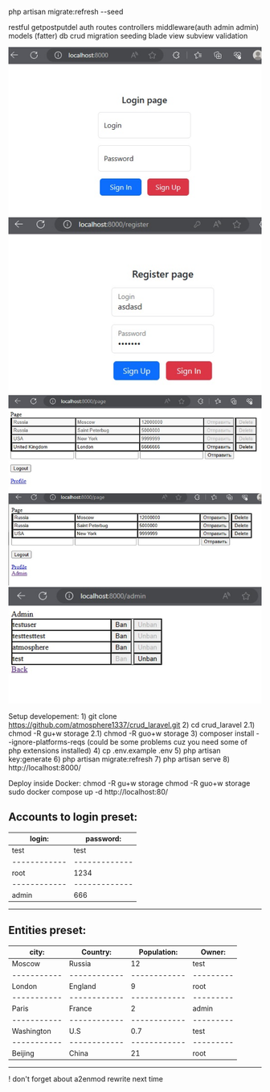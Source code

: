 php artisan migrate:refresh --seed

restful getpostputdel
auth
routes
controllers
middleware(auth admin admin)
models (fatter) db crud
migration
seeding
blade view subview
validation

![Sign In Page](readme_images/1.jpg)
![Sign Up Page](readme_images/2.jpg)
![Page when you can crud-manage table as user.](readme_images/3.jpg)
![Same page as admin.](readme_images/4.jpg)
![Admin page to ban/unban users.](readme_images/5.jpg)


Setup developement:
	1) git clone https://github.com/atmosphere1337/crud_laravel.git
	2) cd crud_laravel
	2.1) chmod -R gu+w storage
	2.1) chmod -R guo+w storage
	3) composer install --ignore-platforms-reqs
		(could be some problems cuz you need some of php extensions installed)
	4) cp .env.example .env
	5) php artisan key:generate
	6) php artisan migrate:refresh
	7) php artisan serve
	8) http://localhost:8000/

Deploy inside Docker:
	chmod -R gu+w storage
	chmod -R guo+w storage
	sudo docker compose up -d
	http://localhost:80/

Accounts to login preset:
 --------------------------
|	login:   |  password:  |
|------------|-------------| 
|   test     |    test     |
|------------|-------------|
|   root     |    1234     |
|------------|-------------|
|   admin    |    666      |
 --------------------------
 Entities preset:
 -----------------------------------------------
|   city:   |  Country:  | Population:|  Owner: |
|-----------|------------|------------|---------|
|  Moscow   |  Russia    |     12     |  test   |
|-----------|------------|------------|---------|
|  London   |  England   |     9      |  root   |
|-----------|------------|------------|---------|
|  Paris    |  France    |     2      |  admin  |
|-----------|------------|------------|---------|
| Washington|    U.S     |    0.7     |  test   |
|-----------|------------|------------|---------|
|  Beijing  |   China    |     21     |  root   |
 -----------------------------------------------

! don't forget about a2enmod rewrite next time
